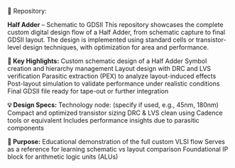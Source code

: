 🔗 Repository:

 **Half Adder** – Schematic to GDSII
This repository showcases the complete custom digital design flow of a Half Adder, from schematic capture to final GDSII layout. The design is implemented using standard cells or transistor-level design techniques, with optimization for area and performance.

**🧩 Key Highlights:**
Custom schematic design of a Half Adder
Symbol creation and hierarchy management
Layout design with DRC and LVS verification
Parasitic extraction (PEX) to analyze layout-induced effects
Post-layout simulation to validate performance under realistic conditions
Final GDSII file ready for tape-out or further integration

**💡 Design Specs:**
Technology node: (specify if used, e.g., 45nm, 180nm)
Compact and optimized transistor sizing
DRC & LVS clean using Cadence tools or equivalent
Includes performance insights due to parasitic components

**🚀 Purpose:**
Educational demonstration of the full custom VLSI flow
Serves as a reference for learning schematic vs layout comparison
Foundational IP block for arithmetic logic units (ALUs)
